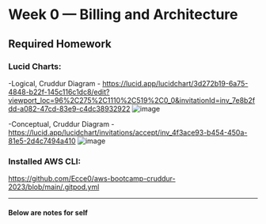 # Week 0 — Billing and Architecture

## Required Homework

### Lucid Charts:
   -Logical, Cruddur Diagram - 
    https://lucid.app/lucidchart/3d272b19-6a75-4848-b22f-145c116c1dc8/edit?viewport_loc=96%2C275%2C1110%2C519%2C0_0&invitationId=inv_7e8b2fdd-a082-47cd-83e9-c4dc38932922 
    ![image](https://user-images.githubusercontent.com/97846441/221456237-99bda114-ab43-4a05-9587-2605115c2b1a.png)

   -Conceptual, Cruddur Diagram -
    https://lucid.app/lucidchart/invitations/accept/inv_4f3ace93-b454-450a-81e5-2d4c7494a410
    ![image](https://user-images.githubusercontent.com/97846441/221459969-b563d92f-5184-4463-987d-2834bb8953f4.png)


### Installed AWS CLI:
  https://github.com/Ecce0/aws-bootcamp-cruddur-2023/blob/main/.gitpod.yml
  
  
--------------------------------------------------------------------
#### Below are notes for self

    
